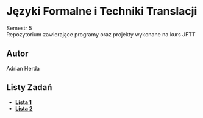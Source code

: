 # Języki Formalne i Techniki Translacji

Semestr 5<br>
Repozytorium zawierające programy oraz projekty wykonane na kurs JFTT

## Autor
Adrian Herda

## Listy Zadań
* [<b>Lista 1</b>](listy_zadan/lista1.pdf)
* [<b>Lista 2</b>](listy_zadan/lista2.pdf)

